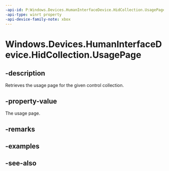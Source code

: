 ```yaml
---
-api-id: P:Windows.Devices.HumanInterfaceDevice.HidCollection.UsagePage
-api-type: winrt property
-api-device-family-note: xbox
---
```


<!-- Property syntax
public uint UsagePage { get; }
-->

# Windows.Devices.HumanInterfaceDevice.HidCollection.UsagePage

## -description
Retrieves the usage page for the given control collection.

## -property-value
The usage page.

## -remarks

## -examples

## -see-also
